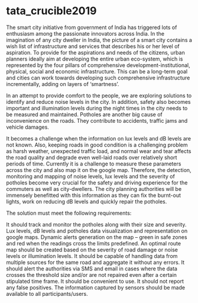 # tata_crucible2019

The smart city initiative from government of India has triggered lots of enthusiasm among the passionate innovators across India. In the imagination of any city dweller in India, the picture of a smart city contains a wish list of infrastructure and services that describes his or her level of aspiration. To provide for the aspirations and needs of the citizens, urban planners ideally aim at developing the entire urban eco-system, which is represented by the four pillars of comprehensive development-institutional, physical, social and economic infrastructure. This can be a long-term goal and cities can work towards developing such comprehensive infrastructure incrementally, adding on layers of ‘smartness’. 

In an attempt to provide comfort to the people, we are exploring solutions to identify and reduce noise levels in the city. In addition, safety also becomes important and illumination levels during the night times in the city needs to be measured and maintained. Potholes are another big cause of inconvenience on the roads. They contribute to accidents, traffic jams and vehicle damages.

It becomes a challenge when the information on lux levels and dB levels are not known. Also, keeping roads in good condition is a challenging problem as harsh weather, unexpected traffic load, and normal wear and tear affects the road quality and degrade even well-laid roads over relatively short periods of time. Currently it is a challenge to measure these parameters across the city and also map it on the google map. Therefore, the detection, monitoring and mapping of noise levels, lux levels and the severity of potholes become very crucial for the safety and driving experience for the commuters as well as city-dwellers. The city planning authorities will be immensely benefitted with this information as they can fix the burnt-out lights, work on reducing dB levels and quickly repair the potholes.

The solution must meet the following requirements:

It should track and monitor the potholes along with their size and severity.
Lux levels, dB levels and potholes data visualization and representation on google maps.
Dynamic alerts generation on the map – green in safe zones and red when the readings cross the limits predefined.
An optimal route map should be created based on the severity of road damage or noise levels or illumination levels.
It should be capable of handling data from multiple sources for the same road and    aggregate it without any errors.
It should alert the authorities via SMS and email in cases where the data crosses the threshold size and/or are not repaired even after a certain stipulated time frame.
It should be convenient to use.
It should not report any false positives.
The information captured by sensors should be made available to all participants/users.

